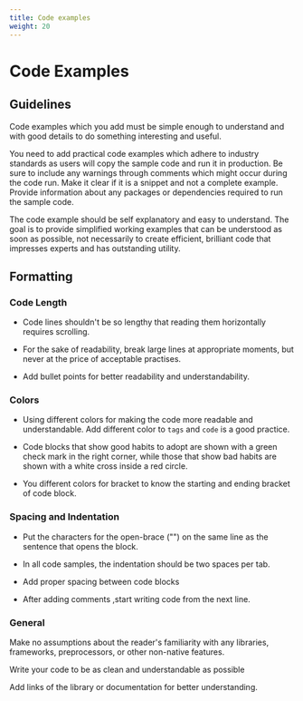 ```yaml
---
title: Code examples
weight: 20
---
```


# Code Examples

## Guidelines

Code examples which you add must be simple enough to understand and with good details to do something interesting and useful.

You need to add practical code examples which adhere to industry standards as users will copy the sample code and run it in production. Be sure to include any warnings through comments which might occur during the code run.
Make it clear if it is a snippet and not a complete example. Provide information about any packages or dependencies required to run the sample code.

The code example should be self explanatory and easy to understand. The goal is to provide simplified working examples that can be understood as soon as possible, not necessarily to create efficient, brilliant code that impresses experts and has outstanding utility.


## Formatting 

### Code Length

- Code lines shouldn't be so lengthy that reading them horizontally requires scrolling.

- For the sake of readability, break large lines at appropriate moments, but never at the price of acceptable practises.

- Add bullet points for better readability and understandability.


### Colors

- Using different colors for making the code more readable and understandable.
Add different color to `tags` and `code` is a good practice.

- Code blocks that show good habits to adopt are shown with a green check mark in the right corner, while those that show bad habits are shown with a white cross inside a red circle.

- You different colors for bracket to know the starting and ending bracket of code block.

### Spacing and Indentation

- Put the characters for the open-brace ("") on the same line as the sentence that opens the block.

- In all code samples, the indentation should be two spaces per tab.

- Add proper spacing between code blocks

- After adding comments ,start writing code from the next line.
### General

Make no assumptions about the reader's familiarity with any libraries, frameworks, preprocessors, or other non-native features. 

Write your code to be as clean and understandable as possible

Add links of the library or documentation for better understanding.
